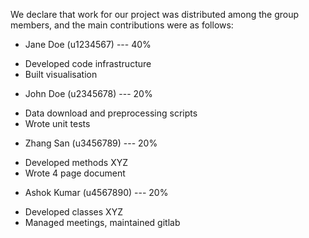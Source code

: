 We declare that work for our project was distributed among the group members,
and the main contributions were as follows:

* Jane Doe (u1234567) --- 40%
 - Developed code infrastructure
 - Built visualisation

* John Doe (u2345678) --- 20%
 - Data download and preprocessing scripts
 - Wrote unit tests

* Zhang San (u3456789) --- 20%
 - Developed methods XYZ
 - Wrote 4 page document

* Ashok Kumar (u4567890) --- 20%
 - Developed classes XYZ
 - Managed meetings, maintained gitlab